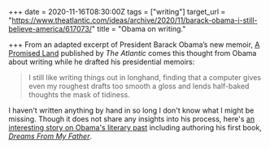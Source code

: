 +++
date = 2020-11-16T08:30:00Z
tags = ["writing"]
target_url = "https://www.theatlantic.com/ideas/archive/2020/11/barack-obama-i-still-believe-america/617073/"
title = "Obama on writing."

+++
From an adapted excerpt of President Barack Obama’s new memoir, [A Promised Land](https://www.amazon.com/Promised-Land-Barack-Obama/dp/1524763160) published by _The Atlantic_ comes this thought from Obama about writing while he drafted his presidential memoirs:

> I still like writing things out in longhand, finding that a computer gives even my roughest drafts too smooth a gloss and lends half-baked thoughts the mask of tidiness.

I haven't written anything by hand in so long I don't know what I might be missing. Though it does not share any insights into his process, here's [an interesting story on Obama's literary past](https://lithub.com/how-obamas-reading-shaped-his-writing/) including authoring his first book, [_Dreams From My Father_](https://www.amazon.com/dp/B00573YVVY).